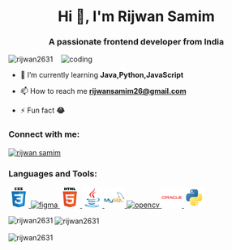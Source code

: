<h1 align="center">Hi 👋, I'm Rijwan Samim</h1>
<h3 align="center">A passionate frontend developer from India</h3>
<img align="right" alt="coding" width= "400" src=" https://dribbble.com/shots/15215756-Coding-Animation-Concept/attachments/6961320?mode=media">

<p align="left"> <img src="https://komarev.com/ghpvc/?username=rijwan2631&label=Profile%20views&color=0e75b6&style=flat" alt="rijwan2631" /> </p>

- 🌱 I’m currently learning **Java,Python,JavaScript**

- 📫 How to reach me **rijwansamim26@gmail.com**

- ⚡ Fun fact **😂**

<h3 align="left">Connect with me:</h3>
<p align="left">
<a href="https://linkedin.com/in/rijwan samim" target="blank"><img align="center" src="https://raw.githubusercontent.com/rahuldkjain/github-profile-readme-generator/master/src/images/icons/Social/linked-in-alt.svg" alt="rijwan samim" height="30" width="40" /></a>
</p>

<h3 align="left">Languages and Tools:</h3>
<p align="left"> <a href="https://www.w3schools.com/css/" target="_blank" rel="noreferrer"> <img src="https://raw.githubusercontent.com/devicons/devicon/master/icons/css3/css3-original-wordmark.svg" alt="css3" width="40" height="40"/> </a> <a href="https://www.figma.com/" target="_blank" rel="noreferrer"> <img src="https://www.vectorlogo.zone/logos/figma/figma-icon.svg" alt="figma" width="40" height="40"/> </a> <a href="https://www.w3.org/html/" target="_blank" rel="noreferrer"> <img src="https://raw.githubusercontent.com/devicons/devicon/master/icons/html5/html5-original-wordmark.svg" alt="html5" width="40" height="40"/> </a> <a href="https://www.java.com" target="_blank" rel="noreferrer"> <img src="https://raw.githubusercontent.com/devicons/devicon/master/icons/java/java-original.svg" alt="java" width="40" height="40"/> </a> <a href="https://www.mysql.com/" target="_blank" rel="noreferrer"> <img src="https://raw.githubusercontent.com/devicons/devicon/master/icons/mysql/mysql-original-wordmark.svg" alt="mysql" width="40" height="40"/> </a> <a href="https://opencv.org/" target="_blank" rel="noreferrer"> <img src="https://www.vectorlogo.zone/logos/opencv/opencv-icon.svg" alt="opencv" width="40" height="40"/> </a> <a href="https://www.oracle.com/" target="_blank" rel="noreferrer"> <img src="https://raw.githubusercontent.com/devicons/devicon/master/icons/oracle/oracle-original.svg" alt="oracle" width="40" height="40"/> </a> <a href="https://www.python.org" target="_blank" rel="noreferrer"> <img src="https://raw.githubusercontent.com/devicons/devicon/master/icons/python/python-original.svg" alt="python" width="40" height="40"/> </a> </p>

<p><img align="left" src="https://github-readme-stats.vercel.app/api/top-langs?username=rijwan2631&show_icons=true&locale=en&layout=compact" alt="rijwan2631" /></p>

<p>&nbsp;<img align="center" src="https://github-readme-stats.vercel.app/api?username=rijwan2631&show_icons=true&locale=en" alt="rijwan2631" /></p>

<p><img align="center" src="https://github-readme-streak-stats.herokuapp.com/?user=rijwan2631&" alt="rijwan2631" /></p>

